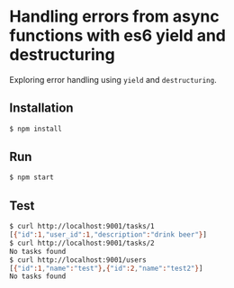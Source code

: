 # Handling errors from async functions with es6 yield and destructuring

Exploring error handling using `yield` and `destructuring`.

## Installation

```sh
$ npm install
```

## Run

```sh
$ npm start
```

## Test

```sh
$ curl http://localhost:9001/tasks/1
[{"id":1,"user_id":1,"description":"drink beer"}]
$ curl http://localhost:9001/tasks/2
No tasks found
$ curl http://localhost:9001/users
[{"id":1,"name":"test"},{"id":2,"name":"test2"}]
No tasks found
```
